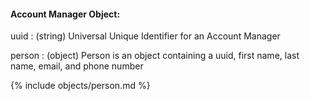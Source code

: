 #### Account Manager Object:

uuid
: (string) Universal Unique Identifier for an Account Manager

person
: (object) Person is an object containing a uuid, first name, last name, email, and phone number

{% include objects/person.md %}
